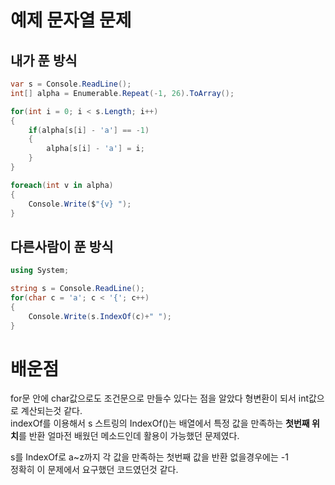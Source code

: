 # 예제 문자열 문제

## 내가 푼 방식
``` cs
var s = Console.ReadLine();
int[] alpha = Enumerable.Repeat(-1, 26).ToArray();

for(int i = 0; i < s.Length; i++)
{
    if(alpha[s[i] - 'a'] == -1)
    {
        alpha[s[i] - 'a'] = i;
    }
}

foreach(int v in alpha)
{
    Console.Write($"{v} ");
}

```

## 다른사람이 푼 방식
``` cs
using System;

string s = Console.ReadLine();
for(char c = 'a'; c < '{'; c++)
{
    Console.Write(s.IndexOf(c)+" ");
}

```

# 배운점
for문 안에 char값으로도 조건문으로 만들수 있다는 점을 알았다 형변환이 되서 int값으로 계산되는것 같다.  
indexOf를 이용해서 s 스트링의 IndexOf()는 배열에서 특정 값을 만족하는 **첫번째 위치**를 반환 얼마전 배웠던 메소드인데 활용이 가능했던 문제였다.  

s를 IndexOf로 a~z까지 각 값을 만족하는 첫번째 값을 반환 없을경우에는 -1  
정확히 이 문제에서 요구했던 코드였던것 같다.  

